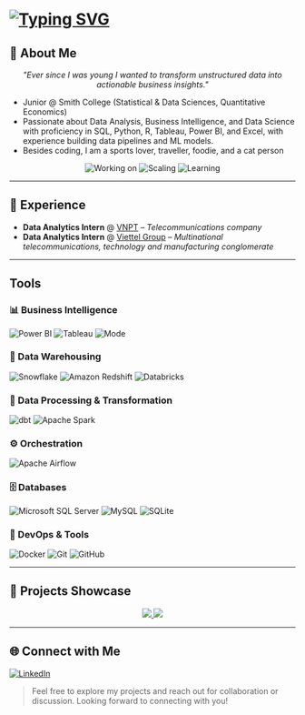# [![Typing SVG](https://readme-typing-svg.demolab.com?font=Inconsolata&weight=500&size=50&duration=1500&pause=50&color=FFFFFF&multiline=true&repeat=false&width=1300&height=140&lines=Hi+there+%E2%9C%A8+%2C;I%27m+Mia+Tran+(chihuahua))](https://git.io/typing-svg)

## 🧠 About Me

<div align='center'>

*"Ever since I was young I wanted to transform unstructured data into actionable business insights."*

</div>

* Junior @ Smith College (Statistical & Data Sciences, Quantitative Economics)
* Passionate about Data Analysis, Business Intelligence, and Data Science with proficiency in SQL, Python, R, Tableau, Power BI, and Excel, with experience building data pipelines and ML models.
* Besides coding, I am a sports lover, traveller, foodie, and a cat person 


<div align="center">

![Working on](https://img.shields.io/badge/Working%20On-EDA%20And%20Data%20Visualization-blue) 
![Scaling](https://img.shields.io/badge/Scaling-Snowflake%20%26%20Redshift-00e5ff) 
![Learning](https://img.shields.io/badge/Learning-Building%20ML%20&%20Models-orange)
</div>

---

## 💼 Experience

- **Data Analytics Intern** @ [VNPT](https://vnpt.com.vn/) – *Telecommunications company*
- **Data Analytics Intern** @ [Viettel Group](https://viettel.com.vn/en/) – *Multinational telecommunications, technology and manufacturing conglomerate*


---
## Tools
### 📊 Business Intelligence  

![Power BI](https://img.shields.io/badge/power_bi-F2C811?style=for-the-badge&logo=powerbi&logoColor=black) ![Tableau](https://img.shields.io/badge/Tableau-E97627?style=for-the-badge&logo=tableau&logoColor=white) ![Mode](https://img.shields.io/badge/Mode-1A1A1A?style=for-the-badge&logo=mode&logoColor=white)

### 🧱 Data Warehousing  

![Snowflake](https://img.shields.io/badge/snowflake-%2300E5FF?style=for-the-badge&logo=snowflake&logoColor=white) ![Amazon Redshift](https://img.shields.io/badge/Redshift-8C4FFF?style=for-the-badge&logo=amazon-aws&logoColor=white) ![Databricks](https://img.shields.io/badge/Databricks-FF3621?style=for-the-badge&logo=databricks&logoColor=white)

### 🔄 Data Processing & Transformation  

![dbt](https://img.shields.io/badge/dbt-%23FF694B?style=for-the-badge&logo=dbt&logoColor=white) ![Apache Spark](https://img.shields.io/badge/Apache%20Spark-E25A1C?style=for-the-badge&logo=apachespark&logoColor=white)


### ⚙️ Orchestration  

![Apache Airflow](https://img.shields.io/badge/Apache%20Airflow-017CEE?style=for-the-badge&logo=apacheairflow&logoColor=white)

### 🗄️ Databases  

![Microsoft SQL Server](https://img.shields.io/badge/Microsoft%20SQL%20Server-CC2927?style=for-the-badge&logo=microsoft%20sql%20server&logoColor=white) ![MySQL](https://img.shields.io/badge/MySQL-4479A1?style=for-the-badge&logo=mysql&logoColor=white) ![SQLite](https://img.shields.io/badge/SQLite-07405E?style=for-the-badge&logo=sqlite&logoColor=white) 

### 🧪 DevOps & Tools  

![Docker](https://img.shields.io/badge/Docker-0DB7ED?style=for-the-badge&logo=docker&logoColor=white)  ![Git](https://img.shields.io/badge/Git-F05033?style=for-the-badge&logo=git&logoColor=white) ![GitHub](https://img.shields.io/badge/GitHub-121011?style=for-the-badge&logo=github&logoColor=white) 

---
## 🚀 Projects Showcase  

<p align="center">
  <a href="https://github.com/MiaTran1112/spirit_airlines_dashboard">
    <img src="https://github-readme-stats.vercel.app/api/pin/?username=MiaTran1112&repo=spirit_airlines_dashboard&theme=radical" />
  </a>
    <a href="https://github.com/MiaTran1112/skytrax_review_ml_pipeline">
    <img src="https://github-readme-stats.vercel.app/api/pin/?username=MiaTran1112&repo=skytrax_review_ml_pipeline&theme=radical" />
  </a>
</p>

---

## 🌐 Connect with Me

[![LinkedIn](https://img.shields.io/badge/LinkedIn-%230077B5.svg?logo=linkedin&logoColor=white)](https://www.linkedin.com/in/miatran1207/)
> Feel free to explore my projects and reach out for collaboration or discussion. Looking forward to connecting with you!
